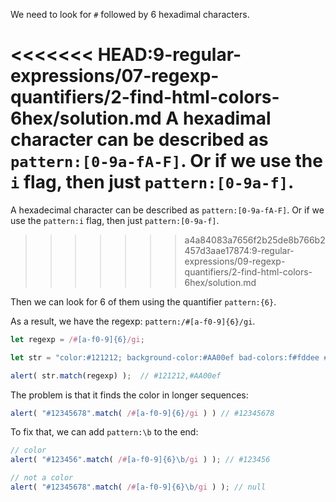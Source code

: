 We need to look for `#` followed by 6 hexadimal characters.

<<<<<<< HEAD:9-regular-expressions/07-regexp-quantifiers/2-find-html-colors-6hex/solution.md
A hexadimal character can be described as `pattern:[0-9a-fA-F]`. Or if we use the `i` flag, then just  `pattern:[0-9a-f]`.
=======
A hexadecimal character can be described as `pattern:[0-9a-fA-F]`. Or if we use the `pattern:i` flag, then just  `pattern:[0-9a-f]`.
>>>>>>> a4a84083a7656f2b25de8b766b2457d3aae17874:9-regular-expressions/09-regexp-quantifiers/2-find-html-colors-6hex/solution.md

Then we can look for 6 of them using the quantifier `pattern:{6}`.

As a result, we have the regexp: `pattern:/#[a-f0-9]{6}/gi`.

```js run
let regexp = /#[a-f0-9]{6}/gi;

let str = "color:#121212; background-color:#AA00ef bad-colors:f#fddee #fd2"

alert( str.match(regexp) );  // #121212,#AA00ef
```

The problem is that it finds the color in longer sequences:

```js run
alert( "#12345678".match( /#[a-f0-9]{6}/gi ) ) // #12345678
```

To fix that, we can add `pattern:\b` to the end:

```js run
// color
alert( "#123456".match( /#[a-f0-9]{6}\b/gi ) ); // #123456

// not a color
alert( "#12345678".match( /#[a-f0-9]{6}\b/gi ) ); // null
```
